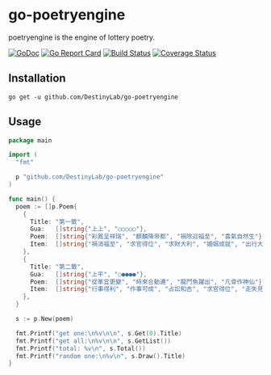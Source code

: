 # go-poetryengine

poetryengine is the engine of lottery poetry.

[![GoDoc](https://godoc.org/github.com/DestinyLab/go-poetryengine?status.svg)](https://godoc.org/github.com/DestinyLab/go-poetryengine) [![Go Report Card](https://goreportcard.com/badge/github.com/DestinyLab/go-poetryengine)](https://goreportcard.com/report/github.com/DestinyLab/go-poetryengine) [![Build Status](https://travis-ci.org/DestinyLab/go-poetryengine.svg?branch=master)](https://travis-ci.org/DestinyLab/go-poetryengine) [![Coverage Status](https://coveralls.io/repos/github/DestinyLab/go-poetryengine/badge.svg?branch=master)](https://coveralls.io/github/DestinyLab/go-poetryengine?branch=master)

## Installation

```
go get -u github.com/DestinyLab/go-poetryengine
```

## Usage

```go
package main

import (
  "fmt"

  p "github.com/DestinyLab/go-poetryengine"
)

func main() {
  poem := []p.Poem{
    {
      Title: "第一籤",
      Gua:   []string{"上上", "○○○○○"},
      Poem:  []string{"彩鳳呈祥瑞", "麒麟降帝都", "禍除迎福至", "喜氣自然生"},
      Item:  []string{"禍消福至", "求官得位", "求財大利", "婚姻成就", "出行大吉", "占病得安", "作事大吉", "考試得意"},
    },
    {
      Title: "第二籤",
      Gua:   []string{"上平", "○●●●●"},
      Poem:  []string{"從革宜更變", "時來合動遷", "龍門魚躍出", "凡骨作神仙"},
      Item:  []string{"行事得利", "作事可成", "占訟和吉", "求官得位", "走失見近", "婚姻成吉", "運途漸吉", "作事如意"},
    },
  }

  s := p.New(poem)

  fmt.Printf("get one:\n%v\n\n", s.Get(0).Title)
  fmt.Printf("get all:\n%v\n\n", s.GetList())
  fmt.Printf("total: %v\n", s.Total())
  fmt.Printf("random one:\n%v\n", s.Draw().Title)
}
```
